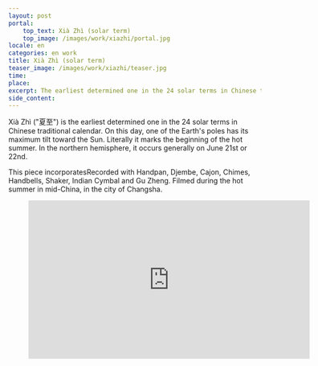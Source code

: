 ```yaml
---
layout: post
portal:
    top_text: Xià Zhì (solar term)
    top_image: /images/work/xiazhi/portal.jpg
locale: en
categories: en work
title: Xià Zhì (solar term)
teaser_image: /images/work/xiazhi/teaser.jpg
time:
place:
excerpt: The earliest determined one in the 24 solar terms in Chinese traditional calendar. Literally it marks the beginning of the hot summer.
side_content:
---
```


Xià Zhì ("夏至") is the earliest determined one in the 24 solar terms in Chinese traditional calendar. On this day, one of the Earth's poles has its maximum tilt toward the Sun. Literally it marks the beginning of the hot summer. In the northern hemisphere, it occurs generally on June 21st or 22nd.

This piece incorporatesRecorded with Handpan, Djembe, Cajon, Chimes, Handbells, Shaker, Indian Cymbal and Gu Zheng. Filmed during the hot summer in mid-China, in the city of Changsha.

<figure class="video-container">
    <iframe width="560" height="315" src="https://www.youtube.com/embed/fgav-dcCFhg" frameborder="0" allow="accelerometer; autoplay; encrypted-media; gyroscope; picture-in-picture" allowfullscreen></iframe>
</figure>
